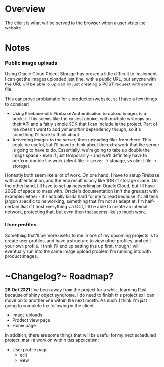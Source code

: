# Overview
The client is what will be served to the browser when a user visits the website.

# Notes
### Public image uploads
Using Oracle Cloud Object Storage has proven a little difficult to implement. I 
can get the images uploaded just fine, with a public URL, but anyone with the 
URL will be able to upload by just creating a POST request with some file.

This can prove problamatic for a production website, so I have a few things
to consider:

- Using Firebase with Firebase Authentication to upload images to a bucket. This
  seems like the easiest choice, with multiple writeups on their API and a
  fairly simple SDK that I can include in the project. Part of me doesn't want 
  to add *yet another* dependency though, so it's something I'll have to think
  about.
- Accepting images to the server, then uploading files from there. This could be
  useful, but I'll have to think about the extra work that the server is going
  to have to do. Essentially, we're going to take up double the image space - 
  even if just temporarily - and we'll definitely have to perform double the
  work (client file -> server -> storage, vs client file -> storage).

Honestly both seem like a lot of work. On one hand, I have to setup Firebase 
with authentication, and the end result is only like 1GB of storage space. On 
the other hand, I'll have to set up networking on Oracle Cloud, but I'll have 
20GB of space to mess with. Oracle's documentation isn't the greatest with
examples either - it's actually kinda hard for me to read because it's all tech
jargon specific to networking, something that I'm not as adept at. I'm 
half-certain that if I host everything via OCI, I'll be able to create an
internal network, protecting that, but even then that seems like so much work.

### User profiles
Something that'll be more useful to me in one of my upcoming projects is to 
create user profiles, and have a structure to view other profiles, and edit your
own profile. I think I'll end up setting this up first, though I will eventually
run into the same image upload problem I'm running into with product images. 
  
# ~Changelog?~ Roadmap?
**26 Oct 2021** I've been away from the project for a while, learning Rust
because of shiny object syndrome. I do need to finish this project so I can move
on to another one within the next month. As such, I think I'm just going to 
complete the following in the client:

  - Image uploads
  - Product view page
  - Home page

In addition, there are some things that will be useful for my next scheduled
project, that I'll work on within this application:

  - User profile page
    - edit
    - view